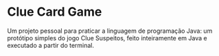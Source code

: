 # Clue Card Game
Um projeto pessoal para praticar a linguagem de programação Java: um protótipo simples do jogo Clue Suspeitos, feito inteiramente em Java e executado a partir do terminal.
